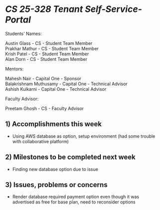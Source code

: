 # *CS 25-328 Tenant Self-Service-Portal* #
Students' Names:

Austin Glass - CS - Student Team Member\
Prakhar Mathur - CS - Student Team Member\
Krish Patel - CS - Student Team Member\
Alan Dorn - CS - Student Team Member

Mentors:

Mahesh Nair - Capital One - Sponsor\
Balakrishnam Muthusamy - Capital One - Technical Advisor\
Ashish Kulkarni - Capital One - Technical Advisor

Faculty Advisor:

Preetam Ghosh - CS - Faculty Advisor

## 1) Accomplishments this week ##
- Using AWS database as option, setup environment (had some trouble with collaborative platform) 
## 2) Milestones to be completed next week ##
- Finding new database option due to issue
## 3) Issues, problems or concerns ##
- Render database required payment option even though it was advertised as free for base plan, need to reconsider options
